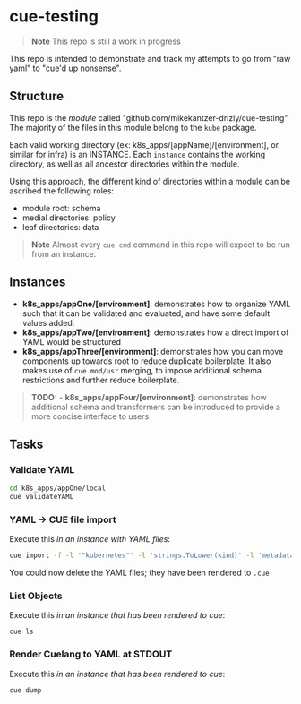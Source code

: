 # cue-testing

> **Note**
> This repo is still a work in progress

This repo is intended to demonstrate and track my attempts to go from "raw yaml" to "cue'd up nonsense". 


## Structure

This repo is the _module_ called "github.com/mikekantzer-drizly/cue-testing"
The majority of the files in this module belong to the `kube` package.

Each valid working directory (ex: k8s_apps/[appName]/[environment], or similar for infra) is an INSTANCE. Each `instance` contains the working directory, as well as all ancestor directories within the module. 

Using this approach, the different kind of directories within a module can be ascribed the following roles:
- module root: schema
- medial directories: policy
- leaf directories: data

> **Note**
> Almost every `cue cmd` command in this repo will expect to be run from an instance.

## Instances

- **k8s_apps/appOne/[environment]**: demonstrates how to organize YAML such that it can be validated and evaluated, and have some default values added.
- **k8s_apps/appTwo/[environment]**: demonstrates how a direct import of YAML would be structured
- **k8s_apps/appThree/[environment]**: demonstrates how you can move components up towards root to reduce duplicate boilerplate. It also makes use of `cue.mod/usr` merging, to impose additional schema restrictions and further reduce boilerplate.

> **TODO:** - **k8s_apps/appFour/[environment]**: demonstrates how additional schema and transformers can be introduced to provide a more concise interface to users


## Tasks

### Validate YAML

```sh
cd k8s_apps/appOne/local
cue validateYAML
```

### YAML -> CUE file import

Execute this _in an instance with YAML files_:
```sh
cue import -f -l '"kubernetes"' -l 'strings.ToLower(kind)' -l 'metadata.name' -p kube *.yaml
```
You could now delete the YAML files; they have been rendered to `.cue`

### List Objects

Execute this _in an instance that has been rendered to cue_:
```
cue ls
```

### Render Cuelang to YAML at STDOUT
Execute this _in an instance that has been rendered to cue_:
```sh
cue dump
```